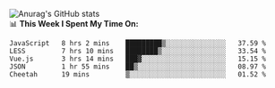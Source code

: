 
![Anurag's GitHub stats](https://github-readme-stats.vercel.app/api?username=supergczh&show_icons=true&theme=radical)
<br />
📊 **This Week I Spent My Time On:**

<!--START_SECTION:waka-->
```text
JavaScript   8 hrs 2 mins    █████████▒░░░░░░░░░░░░░░░   37.59 % 
LESS         7 hrs 10 mins   ████████▒░░░░░░░░░░░░░░░░   33.54 % 
Vue.js       3 hrs 14 mins   ███▓░░░░░░░░░░░░░░░░░░░░░   15.15 % 
JSON         1 hr 55 mins    ██▒░░░░░░░░░░░░░░░░░░░░░░   08.97 % 
Cheetah      19 mins         ▒░░░░░░░░░░░░░░░░░░░░░░░░   01.52 % 
```
<!--END_SECTION:waka-->
